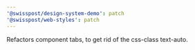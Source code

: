 ```yaml
---
'@swisspost/design-system-demo': patch
'@swisspost/web-styles': patch
---
```


Refactors component tabs, to get rid of the css-class text-auto.
